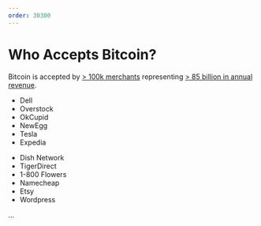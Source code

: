 ```yaml
---
order: 30300
---
```


# Who Accepts Bitcoin?

Bitcoin is accepted by [> 100k merchants](https://spendbitcoins.com) representing [> 85 billion in annual revenue](http://media.coindesk.com/2014/10/sob-8.jpg).

<div class="container">
  <div class="left">
    <ul>
      <li>
        Dell
      </li>
      <li>
        Overstock
      </li>
      <li>
        OkCupid
      </li>
      <li>
        NewEgg
      </li>
      <li>
        Tesla
      </li>
      <li>
        Expedia
      </li>
    </ul>
  </div>
  <div class="right">
    <ul>
      <li>
        Dish Network
      </li>
      <li>
        TigerDirect
      </li>
      <li>
        1-800 Flowers
      </li>
      <li>
        Namecheap
      </li>
      <li>
        Etsy
      </li>
      <li>
        Wordpress
      </li>
    </ul>
  </div>
</div>

...
